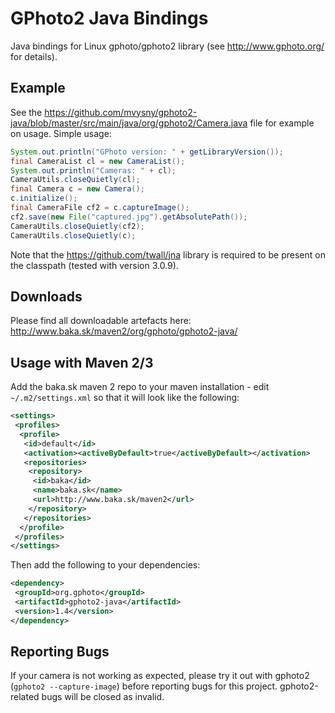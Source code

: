 # GPhoto2 Java Bindings

Java bindings for Linux gphoto/gphoto2 library (see http://www.gphoto.org/ for details).

## Example

See the https://github.com/mvysny/gphoto2-java/blob/master/src/main/java/org/gphoto2/Camera.java file for example on usage. Simple usage:

```java
System.out.println("GPhoto version: " + getLibraryVersion());
final CameraList cl = new CameraList();
System.out.println("Cameras: " + cl);
CameraUtils.closeQuietly(cl);
final Camera c = new Camera();
c.initialize();
final CameraFile cf2 = c.captureImage();
cf2.save(new File("captured.jpg").getAbsolutePath());
CameraUtils.closeQuietly(cf2);
CameraUtils.closeQuietly(c);
```

Note that the https://github.com/twall/jna library is required to be present on the classpath (tested with version 3.0.9).

## Downloads

Please find all downloadable artefacts here: http://www.baka.sk/maven2/org/gphoto/gphoto2-java/

## Usage with Maven 2/3

Add the baka.sk maven 2 repo to your maven installation - edit `~/.m2/settings.xml` so that it will look like the following:

```xml
<settings>
 <profiles>
  <profile>
   <id>default</id>
   <activation><activeByDefault>true</activeByDefault></activation>
   <repositories>
    <repository>
     <id>baka</id>
     <name>baka.sk</name>
     <url>http://www.baka.sk/maven2</url>
    </repository>
   </repositories>
  </profile>
 </profiles>
</settings>
```

Then add the following to your dependencies:

```xml
<dependency>
 <groupId>org.gphoto</groupId>
 <artifactId>gphoto2-java</artifactId>
 <version>1.4</version>
</dependency>
```

## Reporting Bugs

If your camera is not working as expected, please try it out with gphoto2 (`gphoto2 --capture-image`) before reporting bugs for this project. gphoto2-related bugs will be closed as invalid.

